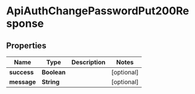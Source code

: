 

# ApiAuthChangePasswordPut200Response


## Properties

| Name | Type | Description | Notes |
|------------ | ------------- | ------------- | -------------|
|**success** | **Boolean** |  |  [optional] |
|**message** | **String** |  |  [optional] |



